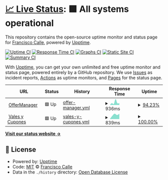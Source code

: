 # [📈 Live Status](https://valassis-fcalle.github.io/savi-uptime): <!--live status--> **🟩 All systems operational**

This repository contains the open-source uptime monitor and status page for [Francisco Calle](https://valassis-fcalle.github.io/savi-uptime), powered by [Upptime](https://github.com/upptime/upptime).

[![Uptime CI](https://github.com/valassis-fcalle/savi-uptime/workflows/Uptime%20CI/badge.svg)](https://github.com/valassis-fcalle/savi-uptime/actions?query=workflow%3A%22Uptime+CI%22)
[![Response Time CI](https://github.com/valassis-fcalle/savi-uptime/workflows/Response%20Time%20CI/badge.svg)](https://github.com/valassis-fcalle/savi-uptime/actions?query=workflow%3A%22Response+Time+CI%22)
[![Graphs CI](https://github.com/valassis-fcalle/savi-uptime/workflows/Graphs%20CI/badge.svg)](https://github.com/valassis-fcalle/savi-uptime/actions?query=workflow%3A%22Graphs+CI%22)
[![Static Site CI](https://github.com/valassis-fcalle/savi-uptime/workflows/Static%20Site%20CI/badge.svg)](https://github.com/valassis-fcalle/savi-uptime/actions?query=workflow%3A%22Static+Site+CI%22)
[![Summary CI](https://github.com/valassis-fcalle/savi-uptime/workflows/Summary%20CI/badge.svg)](https://github.com/valassis-fcalle/savi-uptime/actions?query=workflow%3A%22Summary+CI%22)

With [Upptime](https://upptime.js.org), you can get your own unlimited and free uptime monitor and status page, powered entirely by a GitHub repository. We use [Issues](https://github.com/valassis-fcalle/savi-uptime/issues) as incident reports, [Actions](https://github.com/valassis-fcalle/savi-uptime/actions) as uptime monitors, and [Pages](https://valassis-fcalle.github.io/savi-uptime) for the status page.

<!--start: status pages-->
<!-- This summary is generated by Upptime (https://github.com/upptime/upptime) -->
<!-- Do not edit this manually, your changes will be overwritten -->
<!-- prettier-ignore -->
| URL | Status | History | Response Time | Uptime |
| --- | ------ | ------- | ------------- | ------ |
| <img alt="" src="https://favicons.githubusercontent.com/coupons.valassis.eu" height="13"> [OfferManager](https://coupons.valassis.eu/lib/offermanager/latest/init.html?mapped=/capi/) | 🟩 Up | [offer-manager.yml](https://github.com/valassis-fcalle/savi-uptime/commits/HEAD/history/offer-manager.yml) | <details><summary><img alt="Response time graph" src="./graphs/offer-manager/response-time-week.png" height="20"> 936ms</summary><br><a href="https://valassis-fcalle.github.io/savi-uptime/history/offer-manager"><img alt="Response time 936" src="https://img.shields.io/endpoint?url=https%3A%2F%2Fraw.githubusercontent.com%2Fvalassis-fcalle%2Fsavi-uptime%2FHEAD%2Fapi%2Foffer-manager%2Fresponse-time.json"></a><br><a href="https://valassis-fcalle.github.io/savi-uptime/history/offer-manager"><img alt="24-hour response time 936" src="https://img.shields.io/endpoint?url=https%3A%2F%2Fraw.githubusercontent.com%2Fvalassis-fcalle%2Fsavi-uptime%2FHEAD%2Fapi%2Foffer-manager%2Fresponse-time-day.json"></a><br><a href="https://valassis-fcalle.github.io/savi-uptime/history/offer-manager"><img alt="7-day response time 936" src="https://img.shields.io/endpoint?url=https%3A%2F%2Fraw.githubusercontent.com%2Fvalassis-fcalle%2Fsavi-uptime%2FHEAD%2Fapi%2Foffer-manager%2Fresponse-time-week.json"></a><br><a href="https://valassis-fcalle.github.io/savi-uptime/history/offer-manager"><img alt="30-day response time 936" src="https://img.shields.io/endpoint?url=https%3A%2F%2Fraw.githubusercontent.com%2Fvalassis-fcalle%2Fsavi-uptime%2FHEAD%2Fapi%2Foffer-manager%2Fresponse-time-month.json"></a><br><a href="https://valassis-fcalle.github.io/savi-uptime/history/offer-manager"><img alt="1-year response time 936" src="https://img.shields.io/endpoint?url=https%3A%2F%2Fraw.githubusercontent.com%2Fvalassis-fcalle%2Fsavi-uptime%2FHEAD%2Fapi%2Foffer-manager%2Fresponse-time-year.json"></a></details> | <details><summary><a href="https://valassis-fcalle.github.io/savi-uptime/history/offer-manager">94.23%</a></summary><a href="https://valassis-fcalle.github.io/savi-uptime/history/offer-manager"><img alt="All-time uptime 94.23%" src="https://img.shields.io/endpoint?url=https%3A%2F%2Fraw.githubusercontent.com%2Fvalassis-fcalle%2Fsavi-uptime%2FHEAD%2Fapi%2Foffer-manager%2Fuptime.json"></a><br><a href="https://valassis-fcalle.github.io/savi-uptime/history/offer-manager"><img alt="24-hour uptime 94.23%" src="https://img.shields.io/endpoint?url=https%3A%2F%2Fraw.githubusercontent.com%2Fvalassis-fcalle%2Fsavi-uptime%2FHEAD%2Fapi%2Foffer-manager%2Fuptime-day.json"></a><br><a href="https://valassis-fcalle.github.io/savi-uptime/history/offer-manager"><img alt="7-day uptime 94.23%" src="https://img.shields.io/endpoint?url=https%3A%2F%2Fraw.githubusercontent.com%2Fvalassis-fcalle%2Fsavi-uptime%2FHEAD%2Fapi%2Foffer-manager%2Fuptime-week.json"></a><br><a href="https://valassis-fcalle.github.io/savi-uptime/history/offer-manager"><img alt="30-day uptime 94.23%" src="https://img.shields.io/endpoint?url=https%3A%2F%2Fraw.githubusercontent.com%2Fvalassis-fcalle%2Fsavi-uptime%2FHEAD%2Fapi%2Foffer-manager%2Fuptime-month.json"></a><br><a href="https://valassis-fcalle.github.io/savi-uptime/history/offer-manager"><img alt="1-year uptime 94.23%" src="https://img.shields.io/endpoint?url=https%3A%2F%2Fraw.githubusercontent.com%2Fvalassis-fcalle%2Fsavi-uptime%2FHEAD%2Fapi%2Foffer-manager%2Fuptime-year.json"></a></details>
| <img alt="" src="https://favicons.githubusercontent.com/www.valesycupones.es" height="13"> [Vales y Cupones](https://www.valesycupones.es/) | 🟩 Up | [vales-y-cupones.yml](https://github.com/valassis-fcalle/savi-uptime/commits/HEAD/history/vales-y-cupones.yml) | <details><summary><img alt="Response time graph" src="./graphs/vales-y-cupones/response-time-week.png" height="20"> 839ms</summary><br><a href="https://valassis-fcalle.github.io/savi-uptime/history/vales-y-cupones"><img alt="Response time 839" src="https://img.shields.io/endpoint?url=https%3A%2F%2Fraw.githubusercontent.com%2Fvalassis-fcalle%2Fsavi-uptime%2FHEAD%2Fapi%2Fvales-y-cupones%2Fresponse-time.json"></a><br><a href="https://valassis-fcalle.github.io/savi-uptime/history/vales-y-cupones"><img alt="24-hour response time 839" src="https://img.shields.io/endpoint?url=https%3A%2F%2Fraw.githubusercontent.com%2Fvalassis-fcalle%2Fsavi-uptime%2FHEAD%2Fapi%2Fvales-y-cupones%2Fresponse-time-day.json"></a><br><a href="https://valassis-fcalle.github.io/savi-uptime/history/vales-y-cupones"><img alt="7-day response time 839" src="https://img.shields.io/endpoint?url=https%3A%2F%2Fraw.githubusercontent.com%2Fvalassis-fcalle%2Fsavi-uptime%2FHEAD%2Fapi%2Fvales-y-cupones%2Fresponse-time-week.json"></a><br><a href="https://valassis-fcalle.github.io/savi-uptime/history/vales-y-cupones"><img alt="30-day response time 839" src="https://img.shields.io/endpoint?url=https%3A%2F%2Fraw.githubusercontent.com%2Fvalassis-fcalle%2Fsavi-uptime%2FHEAD%2Fapi%2Fvales-y-cupones%2Fresponse-time-month.json"></a><br><a href="https://valassis-fcalle.github.io/savi-uptime/history/vales-y-cupones"><img alt="1-year response time 839" src="https://img.shields.io/endpoint?url=https%3A%2F%2Fraw.githubusercontent.com%2Fvalassis-fcalle%2Fsavi-uptime%2FHEAD%2Fapi%2Fvales-y-cupones%2Fresponse-time-year.json"></a></details> | <details><summary><a href="https://valassis-fcalle.github.io/savi-uptime/history/vales-y-cupones">100.00%</a></summary><a href="https://valassis-fcalle.github.io/savi-uptime/history/vales-y-cupones"><img alt="All-time uptime 100.00%" src="https://img.shields.io/endpoint?url=https%3A%2F%2Fraw.githubusercontent.com%2Fvalassis-fcalle%2Fsavi-uptime%2FHEAD%2Fapi%2Fvales-y-cupones%2Fuptime.json"></a><br><a href="https://valassis-fcalle.github.io/savi-uptime/history/vales-y-cupones"><img alt="24-hour uptime 100.00%" src="https://img.shields.io/endpoint?url=https%3A%2F%2Fraw.githubusercontent.com%2Fvalassis-fcalle%2Fsavi-uptime%2FHEAD%2Fapi%2Fvales-y-cupones%2Fuptime-day.json"></a><br><a href="https://valassis-fcalle.github.io/savi-uptime/history/vales-y-cupones"><img alt="7-day uptime 100.00%" src="https://img.shields.io/endpoint?url=https%3A%2F%2Fraw.githubusercontent.com%2Fvalassis-fcalle%2Fsavi-uptime%2FHEAD%2Fapi%2Fvales-y-cupones%2Fuptime-week.json"></a><br><a href="https://valassis-fcalle.github.io/savi-uptime/history/vales-y-cupones"><img alt="30-day uptime 100.00%" src="https://img.shields.io/endpoint?url=https%3A%2F%2Fraw.githubusercontent.com%2Fvalassis-fcalle%2Fsavi-uptime%2FHEAD%2Fapi%2Fvales-y-cupones%2Fuptime-month.json"></a><br><a href="https://valassis-fcalle.github.io/savi-uptime/history/vales-y-cupones"><img alt="1-year uptime 100.00%" src="https://img.shields.io/endpoint?url=https%3A%2F%2Fraw.githubusercontent.com%2Fvalassis-fcalle%2Fsavi-uptime%2FHEAD%2Fapi%2Fvales-y-cupones%2Fuptime-year.json"></a></details>

<!--end: status pages-->

[**Visit our status website →**](https://valassis-fcalle.github.io/savi-uptime)

## 📄 License

- Powered by: [Upptime](https://github.com/upptime/upptime)
- Code: [MIT](./LICENSE) © [Francisco Calle](https://valassis-fcalle.github.io/savi-uptime)
- Data in the `./history` directory: [Open Database License](https://opendatacommons.org/licenses/odbl/1-0/)
